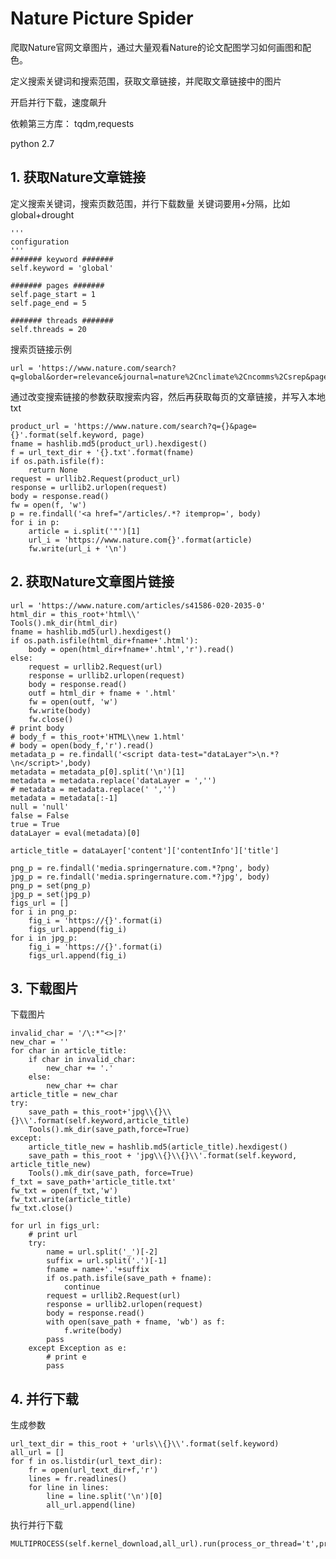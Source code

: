 # Nature Picture Spider #
爬取Nature官网文章图片，通过大量观看Nature的论文配图学习如何画图和配色。

定义搜索关键词和搜索范围，获取文章链接，并爬取文章链接中的图片

开启并行下载，速度飙升

依赖第三方库：
tqdm,requests

python 2.7
## 1. 获取Nature文章链接 ##
定义搜索关键词，搜索页数范围，并行下载数量
关键词要用+分隔，比如 global+drought
    
    '''
    configuration
    '''
    ####### keyword #######
    self.keyword = 'global'

    ####### pages #######
    self.page_start = 1
    self.page_end = 5

    ####### threads #######
    self.threads = 20
搜索页链接示例

    url = 'https://www.nature.com/search?q=global&order=relevance&journal=nature%2Cnclimate%2Cncomms%2Csrep&page=1'

通过改变搜索链接的参数获取搜索内容，然后再获取每页的文章链接，并写入本地txt

	product_url = 'https://www.nature.com/search?q={}&page={}'.format(self.keyword, page)
    fname = hashlib.md5(product_url).hexdigest()
    f = url_text_dir + '{}.txt'.format(fname)
    if os.path.isfile(f):
        return None
    request = urllib2.Request(product_url)
    response = urllib2.urlopen(request)
    body = response.read()
    fw = open(f, 'w')
    p = re.findall('<a href="/articles/.*? itemprop=', body)
    for i in p:
        article = i.split('"')[1]
        url_i = 'https://www.nature.com{}'.format(article)
        fw.write(url_i + '\n')


## 2. 获取Nature文章图片链接 ##
	url = 'https://www.nature.com/articles/s41586-020-2035-0'
    html_dir = this_root+'html\\'
    Tools().mk_dir(html_dir)
    fname = hashlib.md5(url).hexdigest()
    if os.path.isfile(html_dir+fname+'.html'):
        body = open(html_dir+fname+'.html','r').read()
    else:
        request = urllib2.Request(url)
        response = urllib2.urlopen(request)
        body = response.read()
        outf = html_dir + fname + '.html'
        fw = open(outf, 'w')
        fw.write(body)
        fw.close()
    # print body
    # body_f = this_root+'HTML\\new 1.html'
    # body = open(body_f,'r').read()
    metadata_p = re.findall('<script data-test="dataLayer">\n.*?\n</script>',body)
    metadata = metadata_p[0].split('\n')[1]
    metadata = metadata.replace('dataLayer = ','')
    # metadata = metadata.replace(' ','')
    metadata = metadata[:-1]
    null = 'null'
    false = False
    true = True
    dataLayer = eval(metadata)[0]

    article_title = dataLayer['content']['contentInfo']['title']

    png_p = re.findall('media.springernature.com.*?png', body)
    jpg_p = re.findall('media.springernature.com.*?jpg', body)
    png_p = set(png_p)
    jpg_p = set(jpg_p)
    figs_url = []
    for i in png_p:
        fig_i = 'https://{}'.format(i)
        figs_url.append(fig_i)
    for i in jpg_p:
        fig_i = 'https://{}'.format(i)
        figs_url.append(fig_i)

## 3. 下载图片 ##
下载图片

	invalid_char = '/\:*"<>|?'
    new_char = ''
    for char in article_title:
        if char in invalid_char:
            new_char += '.'
        else:
            new_char += char
    article_title = new_char
    try:
        save_path = this_root+'jpg\\{}\\{}\\'.format(self.keyword,article_title)
        Tools().mk_dir(save_path,force=True)
    except:
        article_title_new = hashlib.md5(article_title).hexdigest()
        save_path = this_root + 'jpg\\{}\\{}\\'.format(self.keyword, article_title_new)
        Tools().mk_dir(save_path, force=True)
    f_txt = save_path+'article_title.txt'
    fw_txt = open(f_txt,'w')
    fw_txt.write(article_title)
    fw_txt.close()

    for url in figs_url:
        # print url
        try:
            name = url.split('_')[-2]
            suffix = url.split('.')[-1]
            fname = name+'.'+suffix
            if os.path.isfile(save_path + fname):
                continue
            request = urllib2.Request(url)
            response = urllib2.urlopen(request)
            body = response.read()
            with open(save_path + fname, 'wb') as f:
                f.write(body)
            pass
        except Exception as e:
            # print e
            pass


## 4. 并行下载 ##
生成参数

    url_text_dir = this_root + 'urls\\{}\\'.format(self.keyword)
    all_url = []
    for f in os.listdir(url_text_dir):
        fr = open(url_text_dir+f,'r')
        lines = fr.readlines()
        for line in lines:
            line = line.split('\n')[0]
            all_url.append(line)
执行并行下载

    MULTIPROCESS(self.kernel_download,all_url).run(process_or_thread='t',process=self.threads)
